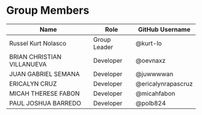 # Group Members

| Name                        | Role         | GitHub Username                  |
|-----------------------------|--------------|----------------------------------|
| Russel Kurt Nolasco         | Group Leader | @kurt-lo                         |
| BRIAN CHRISTIAN VILLANUEVA  | Developer    | @oevnaxz                         |
| JUAN GABRIEL SEMANA         | Developer    | @juwwwwan                        |
| ERICALYN CRUZ               | Developer    | @ericalynrapascruz               |
| MICAH THERESE FABON         | Developer    | @micahfabon                      |
| PAUL JOSHUA BARREDO         | Developer    | @polb824                         |
